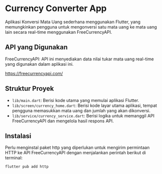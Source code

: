 # Currency Converter App

Aplikasi Konversi Mata Uang sederhana menggunakan Flutter, yang memungkinkan pengguna untuk mengonversi satu mata uang ke mata uang lain secara real-time menggunakan FreeCurrencyAPI.

## API yang Digunakan

FreeCurrencyAPI: API ini menyediakan data nilai tukar mata uang real-time yang digunakan dalam aplikasi ini.

https://freecurrencyapi.com/

## Struktur Proyek
- `lib/main.dart`: Berisi kode utama yang memulai aplikasi Flutter.
- `lib/screen/currency_home.dart`: Berisi kode layar utama aplikasi, tempat pengguna memasukkan mata uang dan jumlah yang akan dikonversi.
- `lib/service/currency_service.dart`: Berisi logika untuk memanggil API FreeCurrencyAPI dan mengelola hasil respons API.

## Instalasi

Perlu menginstal paket http yang diperlukan untuk mengirim permintaan HTTP ke API FreeCurrencyAPI dengan menjalankan perintah berikut di terminal:
```bash
flutter pub add http
